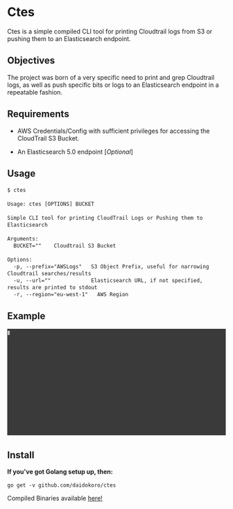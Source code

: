 # Ctes

Ctes is a simple compiled CLI tool for printing Cloudtrail logs from S3 or pushing them to an Elasticsearch endpoint.


## Objectives

The project was born of a very specific need to print and grep Cloudtrail logs, as well as push specific bits or logs to an Elasticsearch endpoint in a repeatable fashion.


## Requirements

- AWS Credentials/Config with sufficient privileges for accessing the CloudTrail S3 Bucket.

- An Elasticsearch 5.0 endpoint [_Optional_]


## Usage

```
$ ctes

Usage: ctes [OPTIONS] BUCKET

Simple CLI tool for printing CloudTrail Logs or Pushing them to Elasticsearch

Arguments:
  BUCKET=""    Cloudtrail S3 Bucket

Options:
  -p, --prefix="AWSLogs"   S3 Object Prefix, useful for narrowing Cloudtrail searches/results
  -u, --url=""             Elasticsearch URL, if not specified, results are printed to stdout
  -r, --region="eu-west-1"   AWS Region
```

## Example

![Alt text](demo.gif?raw=true "Demo")


## Install

__If you've got Golang setup up, then:__

    go get -v github.com/daidokoro/ctes


Compiled Binaries available [here!](https://github.com/daidokoro/ctes/releases)

